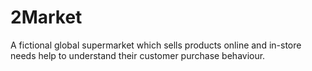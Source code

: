 # 2Market
A fictional global supermarket which sells products online and in-store needs help to understand their customer purchase behaviour.
